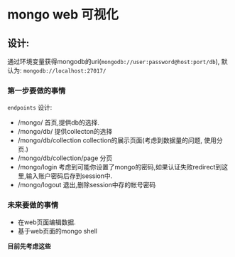 # mongo web 可视化

## 设计:

通过环境变量获得mongodb的uri(`mongodb://user:password@host:port/db`), 默认为: `mongodb://localhost:27017/`

### 第一步要做的事情

`endpoints` 设计:

- /mongo/ 首页,提供db的选择.
- /mongo/db/ 提供collecton的选择
- /mongo/db/collection collection的展示页面(考虑到数据量的问题, 使用分页.)
- /mongo/db/collection/page 分页
- /mongo/login 考虑到可能你设置了mongo的密码,如果认证失败redirect到这里,输入账户密码后存到session中.
- /mongo/logout 退出,删除session中存的帐号密码

### 未来要做的事情

- 在web页面编辑数据.
- 基于web页面的mongo shell

**目前先考虑这些**
